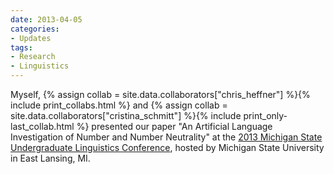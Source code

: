 ```yaml
---
date: 2013-04-05
categories:
- Updates
tags:
- Research
- Linguistics
---
```


<p>
Myself, 
{% assign collab = site.data.collaborators["chris_heffner"] %}{% include print_collabs.html %} 
and {% assign collab = site.data.collaborators["cristina_schmitt"] %}{% include print_only-last_collab.html %} 
presented our paper "An Artificial Language Investigation of Number and Number Neutrality" at the <a href="https://sites.google.com/site/msulc2013/">2013 Michigan State Undergraduate Linguistics Conference</a>, hosted by Michigan State University in East Lansing, MI.
</p>
